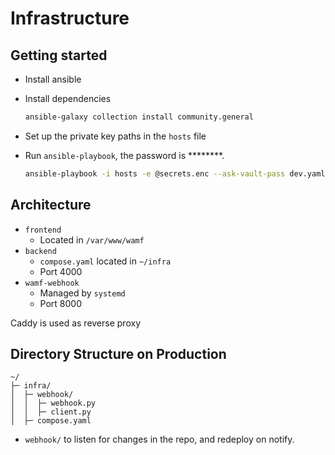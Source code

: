 # Infrastructure

## Getting started

- Install ansible
- Install dependencies
    ```bash
    ansible-galaxy collection install community.general
    ```

- Set up the private key paths in the `hosts` file

- Run `ansible-playbook`,
  the password is ********.
  ```bash
  ansible-playbook -i hosts -e @secrets.enc --ask-vault-pass dev.yaml
  ```

## Architecture

- `frontend`
    - Located in `/var/www/wamf`
- `backend` 
    - `compose.yaml` located in `~/infra`
    - Port 4000
- `wamf-webhook`
    - Managed by `systemd`
    - Port 8000

Caddy is used as reverse proxy

## Directory Structure on Production

```
~/
├─ infra/
│  ├─ webhook/
│  │  ├─ webhook.py
│  │  ├─ client.py
│  ├─ compose.yaml
```

- `webhook/` to listen for changes in the repo,
  and redeploy on notify.
